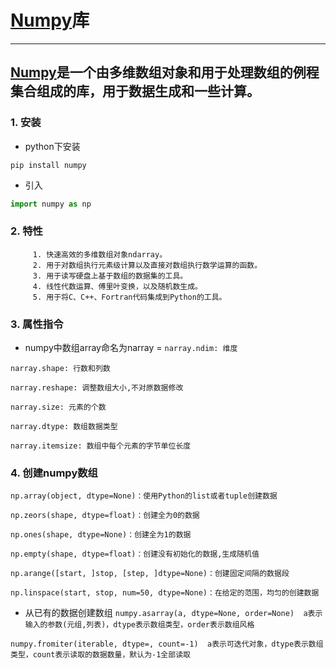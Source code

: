 # [Numpy](https://docs.scipy.org/doc/numpy/user/quickstart.html)库
___
## [Numpy](https://cloud.tencent.com/developer/article/1333316)是一个由多维数组对象和用于处理数组的例程集合组成的库，用于数据生成和一些计算。

### 1. 安装

 * python下安装
 
  `pip install numpy`
  
 * 引入
```python
import numpy as np
```

### 2. 特性

         1. 快速高效的多维数组对象ndarray。
         2. 用于对数组执行元素级计算以及直接对数组执行数学运算的函数。
         3. 用于读写硬盘上基于数组的数据集的工具。
         4. 线性代数运算、傅里叶变换，以及随机数生成。
         5. 用于将C、C++、Fortran代码集成到Python的工具。

### 3. 属性指令 
* numpy中数组array命名为narray
=
`narray.ndim: 维度`

`narray.shape: 行数和列数`

`narray.reshape: 调整数组大小,不对原数据修改`

`narray.size: 元素的个数`

`narray.dtype: 数组数据类型`

`narray.itemsize: 数组中每个元素的字节单位长度`
### 4. 创建numpy数组
`np.array(object, dtype=None)：使用Python的list或者tuple创建数据`

`np.zeors(shape, dtype=float)：创建全为0的数据`

`np.ones(shape, dtype=None)：创建全为1的数据`

`np.empty(shape, dtype=float)：创建没有初始化的数据,生成随机值`

`np.arange([start, ]stop, [step, ]dtype=None)：创建固定间隔的数据段`

`np.linspace(start, stop, num=50, dtype=None)：在给定的范围，均匀的创建数据`

* 从已有的数据创建数组
`numpy.asarray(a, dtype=None, order=None)  a表示输入的参数(元组,列表)，dtype表示数组类型，order表示数组风格`

`numpy.fromiter(iterable, dtype=, count=-1)  a表示可迭代对象，dtype表示数组类型，count表示读取的数据数量，默认为-1全部读取`




